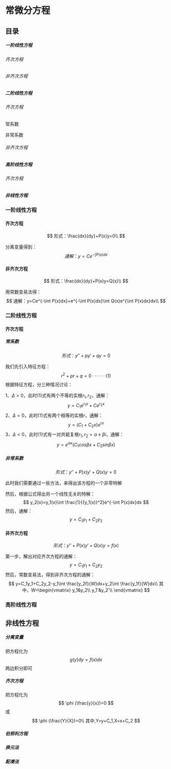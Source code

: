 # 常微分方程

## 目录

##### 一阶线性方程

###### 齐次方程

###### 非齐次方程

##### 二阶线性方程

###### 齐次方程

常系数

非常系数

###### 非齐次方程

##### 高阶线性方程

###### 齐次方程

##### 非线性方程

### 一阶线性方程

#### 齐次方程

$$
形式：\frac{dx}{dy}+P(x)y=0\\
$$

分离变量得到：
$$
通解：y=Ce^{-\int P(x)dx}
$$


#### 非齐次方程


$$
形式：\frac{dx}{dy}+P(x)y=Q(x)\\
$$

用常数变易法得：
$$
通解：y=Ce^{-\int P(x)dx}+e^{-\int P(x)dx}\int Q(x)e^{\int P(x)dx}dx\\
$$

### 二阶线性方程

#### 齐次方程

##### 常系数

$$
形式：y''+py'+qy=0
$$

我们先引入特征方程：
$$
r^2+pr+q=0······(1)
$$
根据特征方程，分三种情况讨论：

1、$\Delta>0$，此时(1)式有两个不等的实根$r_1,r_2$，通解：
$$
y=C_1e^{r_1x}+Ce^{r_2x}
$$
2、$\Delta=0$，此时(1)式有两个相等的实根$r$，通解：
$$
y=(C_1+C_2x)e^{rx}
$$
3、$\Delta<0$，此时(1)式有一对共轭复根$r_1,r_2=\alpha \pm \beta i$，通解：
$$
y=e^{\alpha x}(C_1cos\beta x+C_2sin\beta x)
$$

##### 非常系数

$$
形式：y''+P(x)y'+Q(x)y=0
$$

此时我们需要通过一些方法，来得出该方程的一个非零特解

然后，根据公式得出另一个线性无关的特解：
$$
y_2(x)=y_1(x)\int \frac{1}{{y_1(x)}^2}e^{-\int P(x)dx}dx
$$
然后，通解：
$$
y=C_1y_1+C_2y_2
$$

#### 非齐次方程

$$
形式：y''+P(x)y'+Q(x)y=f(x)
$$

第一步，解出对应齐次方程的通解：
$$
y=C_1y_1+C_2y_2
$$
然后，常数变易法，得到非齐次方程的通解：
$$
y=C_1y_1+C_2y_2-y_1\int \frac{y_2f}{W}dx+y_2\int \frac{y_1f}{W}dx\\
其中，W=\begin{vmatrix}
y_1&y_2\\
y_1'&y_2'\\
\end{vmatrix}
$$

### 高阶线性方程



## 非线性方程

##### 分离变量

把方程化为
$$
g(y)dy=f(x)dx
$$
两边积分即可

##### 齐次方程

把方程化为
$$
\phi (\frac{y}{x})=0
$$
或
$$
\phi (\frac{Y}{X})=0\\
其中,Y=y+C_1,X=x+C_2
$$

##### 伯努利方程

##### 换元法

##### 配凑法